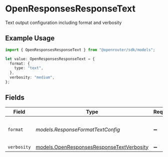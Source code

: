 # OpenResponsesResponseText

Text output configuration including format and verbosity

## Example Usage

```typescript
import { OpenResponsesResponseText } from "@openrouter/sdk/models";

let value: OpenResponsesResponseText = {
  format: {
    type: "text",
  },
  verbosity: "medium",
};
```

## Fields

| Field                                                                                        | Type                                                                                         | Required                                                                                     | Description                                                                                  | Example                                                                                      |
| -------------------------------------------------------------------------------------------- | -------------------------------------------------------------------------------------------- | -------------------------------------------------------------------------------------------- | -------------------------------------------------------------------------------------------- | -------------------------------------------------------------------------------------------- |
| `format`                                                                                     | *models.ResponseFormatTextConfig*                                                            | :heavy_minus_sign:                                                                           | Text response format configuration                                                           | {<br/>"type": "text"<br/>}                                                                   |
| `verbosity`                                                                                  | [models.OpenResponsesResponseTextVerbosity](../models/openresponsesresponsetextverbosity.md) | :heavy_minus_sign:                                                                           | N/A                                                                                          |                                                                                              |